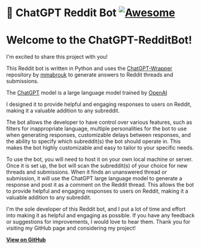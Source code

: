 # 🤖 ChatGPT Reddit Bot [![Awesome](https://cdn.rawgit.com/sindresorhus/awesome/d7305f38d29fed78fa85652e3a63e154dd8e8829/media/badge.svg)](https://github.com/sindresorhus/awesome)

# Welcome to the ChatGPT-RedditBot! 

I'm excited to share this project with you!

This Reddit bot is written in Python and uses the [ChatGPT-Wrapper](https://github.com/mmabrouk/chatgpt-wrapper) repository by [mmabrouk](https://github.com/mmabrouk/) to generate answers to Reddit threads and submissions. 

The [ChatGPT](https://chat.openai.com/chat) model is a large language model trained by [OpenAI](https://openai.com)

I designed it to provide helpful and engaging responses to users on Reddit, making it a valuable addition to any subreddit.

The bot allows the developer to have control over various features, such as filters for inappropriate language, multiple personalities for the bot to use when generating responses, customizable delays between responses, and the ability to specify which subreddit(s) the bot should operate in. This makes the bot highly customizable and easy to tailor to your specific needs.

To use the bot, you will need to host it on your own local machine or server. Once it is set up, the bot will scan the subreddit(s) of your choice for new threads and submissions. When it finds an unanswered thread or submission, it will use the ChatGPT large language model to generate a response and post it as a comment on the Reddit thread. This allows the bot to provide helpful and engaging responses to users on Reddit, making it a valuable addition to any subreddit.

I'm the sole developer of this Reddit bot, and I put a lot of time and effort into making it as helpful and engaging as possible. If you have any feedback or suggestions for improvements, I would love to hear them. Thank you for visiting my GitHub page and considering my project!

**[View on GitHub](https://github.com/PopDaddyGames/ChatGPT-RedditBot)**
